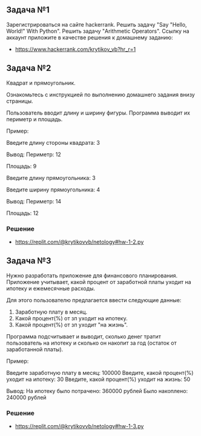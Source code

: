 ## Задача №1

Зарегистрироваться на сайте hackerrank.
Решить задачу "Say "Hello, World!" With Python".
Решить задачу "Arithmetic Operators".
Ссылку на аккаунт приложите в качестве решения к домашнему заданию:

* https://www.hackerrank.com/krytikov_vb?hr_r=1
  
## Задача №2
Квадрат и прямоугольник.

Ознакомьтесь с инструкцией по выполнению домашнего задания внизу страницы.

Пользователь вводит длину и ширину фигуры.
Программа выводит их периметр и площадь.

Пример:

Введите длину стороны квадрата: 3

Вывод:
Периметр: 12

Площадь: 9

Введите длину прямоугольника: 3

Введите ширину прямоугольника: 4

Вывод:
Периметр: 14

Площадь: 12

### Решение 
* https://replit.com/@krytikovvb/netology#hw-1-2.py

## Задача №3

Нужно разработать приложение для финансового планирования.
Приложение учитывает, какой процент от заработной платы уходит на ипотеку и ежемесячные расходы.

Для этого пользователю предлагается ввести следующие данные:

1. Заработную плату в месяц.
2. Какой процент(%) от зп уходит на ипотеку.
3. Какой процент(%) от зп уходит "на жизнь".

Программа подсчитывает и выводит, сколько денег тратит пользователь на ипотеку и сколько он накопит за год (остаток от заработанной платы).

Пример:

Введите заработную плату в месяц: 100000
Введите, какой процент(%) уходит на ипотеку: 30
Введите, какой процент(%) уходит на жизнь: 50

Вывод:
На ипотеку было потрачено: 360000 рублей
Было накоплено: 240000 рублей

### Решение
* https://replit.com/@krytikovvb/netology#hw-1-3.py